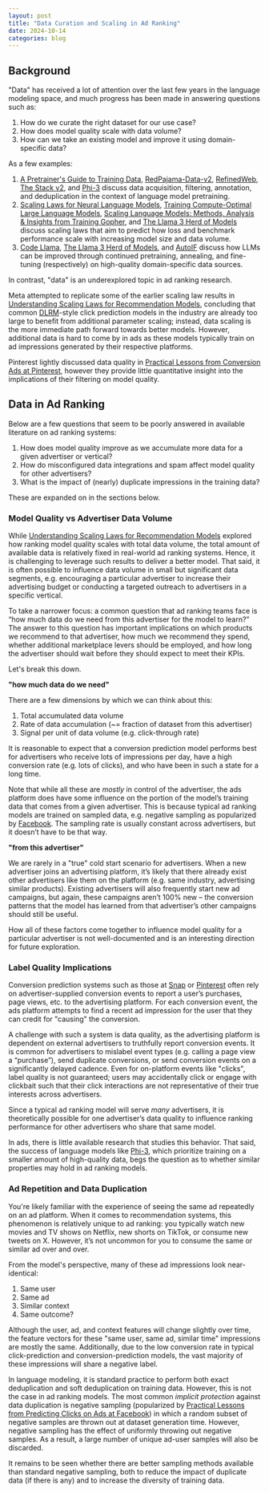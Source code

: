 ```yaml
---
layout: post
title: "Data Curation and Scaling in Ad Ranking"
date: 2024-10-14
categories: blog
---
```


## Background

"Data" has received a lot of attention over the last few years in the language modeling space, and much progress has been made in answering questions such as:
1. How do we curate the right dataset for our use case?
2. How does model quality scale with data volume?
3. How can we take an existing model and improve it using domain-specific data?

As a few examples:
1. [​​A Pretrainer's Guide to Training Data](https://arxiv.org/abs/2305.13169), [RedPajama-Data-v2](https://www.together.ai/blog/redpajama-data-v2), [RefinedWeb](https://arxiv.org/pdf/2306.01116), [The Stack v2](https://arxiv.org/pdf/2402.19173), and [Phi-3](https://arxiv.org/abs/2404.14219) discuss data acquisition, filtering, annotation, and deduplication in the context of language model pretraining.
2. [Scaling Laws for Neural Language Models](https://arxiv.org/abs/2001.08361), [Training Compute-Optimal Large Language Models](https://arxiv.org/abs/2203.15556), [Scaling Language Models: Methods, Analysis & Insights from Training Gopher](https://arxiv.org/abs/2112.11446), and [The Llama 3 Herd of Models](https://arxiv.org/abs/2407.21783) discuss scaling laws that aim to predict how loss and benchmark performance scale with increasing model size and data volume.
3. [Code Llama](https://arxiv.org/abs/2308.12950), [The Llama 3 Herd of Models](https://arxiv.org/abs/2407.21783), and [AutoIF](https://arxiv.org/abs/2406.13542) discuss how LLMs can be improved through continued pretraining, annealing, and fine-tuning (respectively) on high-quality domain-specific data sources.

In contrast, "data" is an underexplored topic in ad ranking research.

Meta attempted to replicate some of the earlier scaling law results in [Understanding Scaling Laws for Recommendation Models](https://arxiv.org/abs/2208.08489), concluding that common [DLRM](https://ai.meta.com/blog/dlrm-an-advanced-open-source-deep-learning-recommendation-model/)-style click prediction models in the industry are already too large to benefit from additional parameter scaling; instead, data scaling is the more immediate path forward towards better models. However, additional data is hard to come by in ads as these models typically train on ad impressions generated by their respective platforms.

Pinterest lightly discussed data quality in [Practical Lessons from Conversion Ads at Pinterest](https://aiconference.com/wp-content/uploads/2023/10/Aayush-Mudgal-Practical-Lessons-from-Conversion-Modeling-on-Pinterest-Ads_-AI-Conference_Aayush.pptx-1.pdf), however they provide little quantitative insight into the implications of their filtering on model quality.

## Data in Ad Ranking

Below are a few questions that seem to be poorly answered in available literature on ad ranking systems:
1. How does model quality improve as we accumulate more data for a given advertiser or vertical?
2. How do misconfigured data integrations and spam affect model quality for other advertisers?
3. What is the impact of (nearly) duplicate impressions in the training data?

These are expanded on in the sections below.

### Model Quality vs Advertiser Data Volume

While [Understanding Scaling Laws for Recommendation Models](https://arxiv.org/abs/2208.08489) explored how ranking model quality scales with total data volume, the total amount of available data is relatively fixed in real-world ad ranking systems. Hence, it is challenging to leverage such results to deliver a better model. That said, it is often possible to influence data volume in small but significant data segments, e.g. encouraging a particular advertiser to increase their advertising budget or conducting a targeted outreach to advertisers in a specific vertical.

To take a narrower focus: a common question that ad ranking teams face is “how much data do we need from this advertiser for the model to learn?” The answer to this question has important implications on which products we recommend to that advertiser, how much we recommend they spend, whether additional marketplace levers should be employed, and how long the advertiser should wait before they should expect to meet their KPIs.

Let's break this down.

**"how much data do we need"**

There are a few dimensions by which we can think about this:
1. Total accumulated data volume
2. Rate of data accumulation (~= fraction of dataset from this advertiser)
3. Signal per unit of data volume (e.g. click-through rate)

It is reasonable to expect that a conversion prediction model performs best for advertisers who receive lots of impressions per day, have a high conversion rate (e.g. lots of clicks), and who have been in such a state for a long time.

Note that while all these are _mostly_ in control of the advertiser, the ads platform does have some influence on the portion of the model’s training data that comes from a given advertiser. This is because typical ad ranking models are trained on sampled data, e.g. negative sampling as popularized by [Facebook](https://scontent-sjc3-1.xx.fbcdn.net/v/t39.8562-6/240842589_204052295113548_74168590424110542_n.pdf?_nc_cat=109&ccb=1-7&_nc_sid=e280be&_nc_ohc=erGPWmR0umkQ7kNvgEQOmTm&_nc_ht=scontent-sjc3-1.xx&_nc_gid=Aq-X5xEY5iIqUaDZ0-z7tnk&oh=00_AYBdVvt98FbeJPhI8dJxkf2H63Y4Dim77HBQ4eKHt5xGHA&oe=67134E8A). The sampling rate is usually constant across advertisers, but it doesn’t have to be that way.

**"from this advertiser"**

We are rarely in a "true" cold start scenario for advertisers. When a new advertiser joins an advertising platform, it’s likely that there already exist other advertisers like them on the platform (e.g. same industry, advertising similar products). Existing advertisers will also frequently start new ad campaigns, but again, these campaigns aren’t 100% new – the conversion patterns that the model has learned from that advertiser’s other campaigns should still be useful.

How all of these factors come together to influence model quality for a particular advertiser is not well-documented and is an interesting direction for future exploration.

### Label Quality Implications

Conversion prediction systems such as those at [Snap](https://eng.snap.com/machine-learning-snap-ad-ranking?lang=en-US) or [Pinterest](https://aiconference.com/wp-content/uploads/2023/10/Aayush-Mudgal-Practical-Lessons-from-Conversion-Modeling-on-Pinterest-Ads_-AI-Conference_Aayush.pptx-1.pdf) often rely on advertiser-supplied conversion events to report a user’s purchases, page views, etc. to the advertising platform. For each conversion event, the ads platform attempts to find a recent ad impression for the user that they can credit for "causing" the conversion.

A challenge with such a system is data quality, as the advertising platform is dependent on external advertisers to truthfully report conversion events. It is common for advertisers to mislabel event types (e.g. calling a page view a “purchase”), send duplicate conversions, or send conversion events on a significantly delayed cadence. Even for on-platform events like "clicks", label quality is not guaranteed; users may accidentally click or engage with clickbait such that their click interactions are not representative of their true interests across advertisers.

Since a typical ad ranking model will serve _many_ advertisers, it is theoretically possible for one advertiser’s data quality to influence ranking performance for other advertisers who share that same model.

In ads, there is little available research that studies this behavior. That said, the success of language models like [Phi-3](https://arxiv.org/abs/2404.14219), which prioritize training on a smaller amount of high-quality data, begs the question as to whether similar properties may hold in ad ranking models.

### Ad Repetition and Data Duplication

You're likely familiar with the experience of seeing the same ad repeatedly on an ad platform. When it comes to recommendation systems, this phenomenon is relatively unique to ad ranking: you typically watch new movies and TV shows on Netflix, new shorts on TikTok, or consume new tweets on X. However, it’s not uncommon for you to consume the same or similar ad over and over.

From the model's perspective, many of these ad impressions look near-identical:
1. Same user
2. Same ad
3. Similar context
4. Same outcome?

Although the user, ad, and context features will change slightly over time, the feature vectors for these "same user, same ad, similar time" impressions are mostly the same. Additionally, due to the low conversion rate in typical click-prediction and conversion-prediction models, the vast majority of these impressions will share a negative label.

In language modeling, it is standard practice to perform both exact deduplication and soft deduplication on training data. However, this is not the case in ad ranking models. The most common _implicit protection_ against data duplication is negative sampling (popularized by [Practical Lessons from Predicting Clicks on Ads at Facebook](https://scontent-sjc3-1.xx.fbcdn.net/v/t39.8562-6/240842589_204052295113548_74168590424110542_n.pdf?_nc_cat=109&ccb=1-7&_nc_sid=e280be&_nc_ohc=erGPWmR0umkQ7kNvgEQOmTm&_nc_ht=scontent-sjc3-1.xx&_nc_gid=Aq-X5xEY5iIqUaDZ0-z7tnk&oh=00_AYBdVvt98FbeJPhI8dJxkf2H63Y4Dim77HBQ4eKHt5xGHA&oe=67134E8A)) in which a random subset of negative samples are thrown out at dataset generation time. However, negative sampling has the effect of uniformly throwing out negative samples. As a result, a large number of unique ad-user samples will also be discarded.

It remains to be seen whether there are better sampling methods available than standard negative sampling, both to reduce the impact of duplicate data (if there is any) and to increase the diversity of training data.